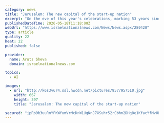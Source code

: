 ```yaml
---
category: news
title: "Jerusalem: The new capital of the start-up nation"
excerpt: "On the eve of this year's celebrations, marking 53 years since the city's reunification, Start-Up Nation Central, in partnership with the Jerusalem Development Authority, the Ministry for Jerusalem and the Jerusalem Institute for Policy Research,"
publishedDateTime: 2020-05-18T11:18:00Z
webUrl: "https://www.israelnationalnews.com/News/News.aspx/280420"
type: article
quality: 22
heat: 22
published: false

provider:
  name: Arutz Sheva
  domain: israelnationalnews.com

topics:
  - AI

images:
  - url: "http://k6s3v6r4.ssl.hwcdn.net/pictures/957/957510.jpg"
    width: 667
    height: 397
    title: "Jerusalem: The new capital of the start-up nation"

secured: "ipRb9b3uuRnYPKWfumVrMcDnW1UgNnJ7XSuhr52rCbhn2DHg8e1KfacYfMvULYtWK4UnIUb9MqKESXQkOKB858R1bDhDP8QOqtZ5ApXcxzhiI5gFAA3pPxr/oniLyJO1ZrTex/xjgeBBsY74XaqBVhJkqWfjD9p2ifmmHOKkY4+YdYF4GFZ3JA/F+iGvUz34AfnuHvvrMZHuEbTt3Ggiby/84TDeh+8lST3hCiur27w2u6hLaN0xJxiopTrmlH692QdH5NfCO6ZyplY0CZzI9yq4lwUYsRzxYS4RuCVRLoWcCt0fxOuyRQ397N7FoDJS;ZtvD7NibVQ1s4U6rGdbWLg=="
---
```



